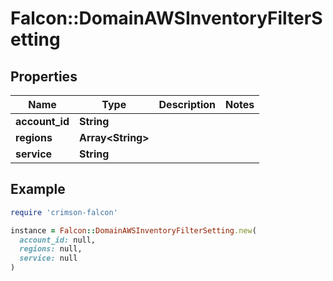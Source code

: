 # Falcon::DomainAWSInventoryFilterSetting

## Properties

| Name | Type | Description | Notes |
| ---- | ---- | ----------- | ----- |
| **account_id** | **String** |  |  |
| **regions** | **Array&lt;String&gt;** |  |  |
| **service** | **String** |  |  |

## Example

```ruby
require 'crimson-falcon'

instance = Falcon::DomainAWSInventoryFilterSetting.new(
  account_id: null,
  regions: null,
  service: null
)
```

